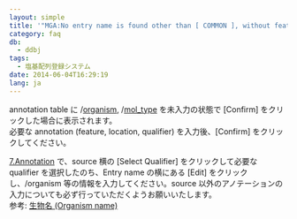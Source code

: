 ```yaml
---
layout: simple
title: '"MGA:No entry name is found other than [ COMMON ], without feature [ DATATYPE/type=MGA ]." というエラーが表示されました'
category: faq
db:
  - ddbj
tags: 
  - 塩基配列登録システム
date: 2014-06-04T16:29:19
lang: ja
---
```


annotation table に /[organism](/ddbj/qualifiers.html#organism),
/[mol\_type](/ddbj/qualifiers.html#mol_type) を未入力の状態で \[Confirm\]
をクリックした場合に表示されます。  
必要な annotation (feature, location, qualifier) を入力後、\[Confirm\]
をクリックしてください。

[7.Annotation](/ddbj/web-submission-help.html#flow-7) で、source 横の
\[Select Qualifier\] をクリックして必要な qualifier を選択したのち、Entry name の横にある
\[Edit\] をクリックし、/organism 等の情報を入力してください。source
以外のアノテーションの入力についても必ず行っていただくようお願いいたします。  
参考: [生物名 (Organism name)](/ddbj/web-submission-help.html#flow-7-4)
